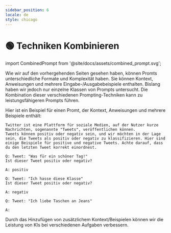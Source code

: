 ```yaml
---
sidebar_position: 6
locale: de
style: chicago
---
```


# 🟢 Techniken Kombinieren

import CombinedPrompt from '@site/docs/assets/combined_prompt.svg';

<div style={{textAlign: 'center'}}>
  <CombinedPrompt style={{width:"100%",height:"300px",verticalAlign:"top"}}/>
</div>


Wie wir auf den vorhergehenden Seiten gesehen haben, können Promts unterschiedliche Formate und Komplexität haben. Sie können Kontext, Anweisungen und mehrere Eingabe-/Ausgabebeispiele enthalten. Bislang haben wir jedoch nur einzelne Klassen von Prompts untersucht. Die Kombination dieser verschiedenen Prompting-Techniken kann zu leistungsfähigeren Prompts führen. 

Hier ist ein Beispiel für einen Promt, der Kontext, Anweisungen und mehrere Beispiele enthält:

```text
Twitter ist eine Plattform für soziale Medien, auf der Nutzer kurze Nachrichten, sogenannte "Tweets", veröffentlichen können.
Tweets können positiv oder negativ sein, und wir möchten in der Lage sein, die Tweets als positiv oder negativ zu klassifizieren. Hier sind einige Beispiele für positive und negative Tweets. Achte darauf, dass du den letzten Tweet korrekt einordnest.

Q: Tweet: "Was für ein schöner Tag!"
Ist dieser Tweet positiv oder negativ?

A: positiv

Q: Tweet: "Ich hasse diese Klasse"
Ist dieser Tweet positiv oder negativ?

A: negativ

Q: Tweet: "Ich liebe Taschen an Jeans"

A:
```

Durch das Hinzufügen von zusätzlichem Kontext/Beispielen können wir die Leistung von KIs
bei verschiedenen Aufgaben verbessern.

